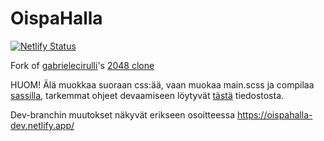 # OispaHalla
[![Netlify Status](https://api.netlify.com/api/v1/badges/55bf0f31-bdb9-4efb-8e4b-869aafffd0f8/deploy-status)](https://app.netlify.com/sites/oispahalla/deploys)

Fork of [gabrielecirulli](https://github.com/gabrielecirulli)'s [2048 clone](https://github.com/gabrielecirulli/2048)

HUOM! Älä muokkaa suoraan css:ää, vaan muokaa main.scss ja compilaa [sassilla](https://sass-lang.com/), tarkemmat ohjeet devaamiseen löytyvät [tästä](CONTRIBUTING.md) tiedostosta.


Dev-branchin muutokset näkyvät erikseen osoitteessa https://oispahalla-dev.netlify.app/
